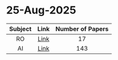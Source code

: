 # 25-Aug-2025

| Subject | Link | Number of Papers |
|:-----:|:----:|:----------------:|
| RO | [Link](https://github.com/KJaebye/EmbodiedAI-Robotics-arXiv-Daily-Reporter/tree/main/25-Aug-2025/RO) | 17 |
| AI | [Link](https://github.com/KJaebye/EmbodiedAI-Robotics-arXiv-Daily-Reporter/tree/main/25-Aug-2025/AI) | 143 |
